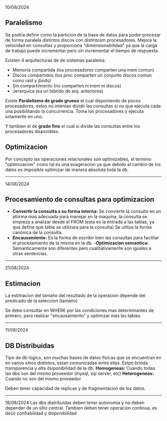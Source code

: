 10/08/2024

## Paralelismo

Se podria definir como la particion de la base de datos para poder procesar de forma paralela distintos discos con distintosm procesadores. Mejora la velocidad en consultas y proporciona "dimensionabilidad" ya que la carga de trabajo puede incrementar pero sin incrementar el tiempo de respuesta.

Existen 4 arquitecturas de de sistemas paralelos:

- Memoria compartida (los procesadores comparten una mem comun)
- Discos compartidos (los proc comparten un conjunto discos comun como raid y jbods)
- Sin compartimiento (no comparten ni mem ni discos)
- Jerarquica (es un hibrido de arq. anteriores)

Existe **Paralelismo de grado grueso** el cual disponiendo de pocos procesadores, estos no intentan dividir las consultas si no que ejecuta cada una posibilitando la concurrencia. Toma los procesadores y ejecuta solamente en uno.

Y tambien el de **grado fino** el cual si divide las consultas entre los procesadores disponibles.

## Optimizacion

Por concepto las operaciones relacionales son optimizables, el termino "optimizacion" como tal es una exageracion ya que debido al cambio de los datos es imposible optimizar de manera absoluta toda la db.

---

14/08/2024

## Procesamiento de consultas para optimizacion

- **Convertir la consulta a su forma interna:** Se convierte la consulta en un aforma mas adecuada para manejar en la maquina, la consulta se empieza a analizar desde el FROM (esta es la entrada a las tablas, ya que define que table se utilizara para la consulta) Se utiliza la forma canónica de la consulta.
- **Encausamiento:** Es la forma de escribir bien las consultas para facilitar el procesamiento de la misma en la db.
-**Optimizacion semantica:** Semanticamente son diferentes pero cualitativamente son iguales a otras sentencias.  

---
21/08/2024
## Estimacion
La estimacion del tamaño del resultado de la operacion depende del predicado de la seleccion (tamaño)

Se debe consultar en WHERE por las condiciones mas determinantes de primero, para realizar "encausamiento" y optimizar más las tablas.

---
11/08/2024
## DB Distribuidas 
Tipo de db lógico, son muchas bases de datos físicas que se encuentran en en varios sitios distintos, estan comunicadas entre ellas. 
Estpo brinda transparencia y alta dsiponibilidad de la db.
**Homogeneas:** Cuando todas las dbs son del mismo proveedor (mysql, sql server, etc)
**Heterogeneas:** Cuando no son del mismo proveedor 

Deben tener capácidad de replicas y de fragmentacion de los datos.

---
18/08/2024
Las dbs distribuidas deben tener autonomia y no deben depender de un sitio central. Tambien deben tener operacion continua, es decir confiabilidad y disponibilidad